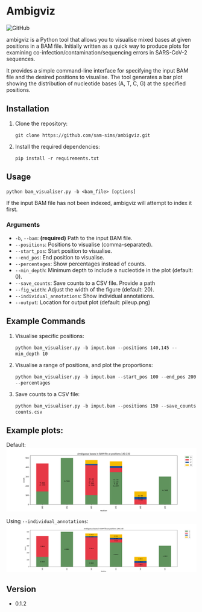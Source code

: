 # Ambigviz

![GitHub](https://img.shields.io/badge/Python-3.6%2B-blue)

ambigviz is a Python tool that allows you to visualise mixed bases at given positions in a BAM file. Initially written as a quick way to produce plots for examining co-infection/contamination/sequencing errors in SARS-CoV-2 sequences.

It provides a simple command-line interface for specifying the input BAM file and the desired positions to visualise. The tool generates a bar plot showing the distribution of nucleotide bases (A, T, C, G) at the specified positions.

## Installation

1. Clone the repository:

   ```
   git clone https://github.com/sam-sims/ambigviz.git
   ```

2. Install the required dependencies:

   ```
   pip install -r requirements.txt
   ```

## Usage

```
python bam_visualiser.py -b <bam_file> [options]
```
If the input BAM file has not been indexed, ambigviz will attempt to index it first.

### Arguments

- `-b`, `--bam`: **(required)** Path to the input BAM file.
- `--positions`: Positions to visualise (comma-separated).
- `--start_pos`: Start position to visualise.
- `--end_pos`: End position to visualise.
- `--percentages`: Show percentages instead of counts.
- `--min_depth`: Minimum depth to include a nucleotide in the plot (default: 0).
- `--save_counts`: Save counts to a CSV file. Provide a path
- `--fig_width`: Adjust the width of the figure (default: 20).
- `--individual_annotations`: Show individual annotations.
- `--output`: Location for output plot (default: pileup.png)

## Example Commands

1. Visualise specific positions:

   ```
   python bam_visualiser.py -b input.bam --positions 140,145 --min_depth 10
   ```

2. Visualise a range of positions, and plot the proportions:

   ```
   python bam_visualiser.py -b input.bam --start_pos 100 --end_pos 200 --percentages
   ```

3. Save counts to a CSV file:

   ```
   python bam_visualiser.py -b input.bam --positions 150 --save_counts counts.csv
   ```

## Example plots:

Default: 
![](img/pileup.png)

Using `--individual_annotations`:
![](img/pileup_indiv.png)

## Version

- 0.1.2
